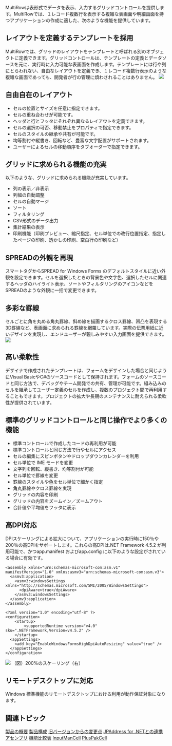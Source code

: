 MultiRowは表形式でデータを表示、入力するグリッドコントロールを提供します。MultiRowでは、１レコード複数行を表示する複雑な表画面や明細画面を持つアプリケーションの作成に適した、次のような機能を提供しています。

## レイアウトを定義するテンプレートを採用

MultiRowでは、グリッドのレイアウトをテンプレートと呼ばれる別のオブジェクトに定義できます。グリッドコントロールは、テンプレートの定義とデータソースを元に、実行時に入力可能な表画面を作成します。テンプレートには行や列にとらわれない、自由なレイアウトを定義でき、１レコード複数行表示のような複雑な画面であっても、開発者が行の管理に煩わされることはありません。
![](/DOCUMENT_SITE_LINK_PREFIX_HERE/document-site-files/images/f148c511-6e98-4b55-9904-150a375d5825/images/overview/designerandgridcontrol.png)

## 自由自在のレイアウト

* セルの位置とサイズを任意に指定できます。
* セルの重ね合わせが可能です。
* ヘッダと行とフッタにそれぞれ異なるレイアウトを定義できます。
* セルの選択の可否、移動禁止をプロパティで指定できます。
* セルのスタイルの継承や共有が可能です。
* 均等割付や縦書き、回転など、豊富な文字配置がサポートされます。
* ユーザーによるセルの移動順序をタブオーダーで指定できます。

## グリッドに求められる機能の充実

以下のような、グリッドに求められる機能が充実しています。

* 列の表示／非表示
* 列幅の自動調整
* セルの自動マージ
* ソート
* フィルタリング
* CSV形式のデータ出力
* 集計結果の表示
* 印刷機能（印刷プレビュー、縮尺指定、セル単位での改行位置指定、指定したページの印刷、透かしの印刷、空白行の印刷など）

## SPREADの外観を再現

スマートタグからSPREAD for Windows Forms のデフォルトスタイルに近い外観を設定できます。セルを選択したときの背景色や文字色、選択したセルに関連するヘッダのハイライト表示、ソートやフィルタリングのアイコンなどをSPREADのような外観に一括で変更できます。

## 多彩な罫線

セルごとに角を丸める角丸罫線、斜め線を描画するクロス罫線、凹凸を表現する3D罫線など、表画面に求められる罫線を網羅しています。実際の伝票用紙に近いデザインを実現し、エンドユーザーが親しみやすい入力画面を提供できます。
![](/DOCUMENT_SITE_LINK_PREFIX_HERE/document-site-files/images/f148c511-6e98-4b55-9904-150a375d5825/images/overview/cellborderdialog.png)

## 高い柔軟性

デザイナで作成されたテンプレートは、フォームをデザインした場合と同じようにVisual BasicやC#のソースコードとして保持されます。フォームのソースコードと同じ方法で、デバッグやチーム開発での共有、管理が可能です。組み込みのセルを継承してユーザー定義のセルを作成し、複数のプロジェクト間で再利用することもできます。プロジェクトの拡大や長期のメンテナンスに耐えられる柔軟性が提供されています。

## 標準のグリッドコントロールと同じ操作でより多くの機能

* 標準コントロールで作成したコードの再利用が可能
* 標準コントロールと同じ方法で行やセルにアクセス
* セルの編集にスピンボタンやドロップダウンカレンダーを利用
* セル単位で IME モードを変更
* 文字列を回転、縦書き、均等割付が可能
* セル単位で罫線を変更
* 罫線のスタイルや色をセル単位で細かく指定
* 角丸罫線やクロス罫線を実現
* グリッドの内容を印刷
* グリッドの内容をズームイン／ズームアウト
* 合計値や平均値をフッタに表示

## 高DPI対応

DPIスケーリングによる拡大について、アプリケーションの実行時に150％や200％の高DPIをサポートします。これらの高DPIは.NET Framework 4.5.2 が利用可能で、かつapp.manifest およびapp.config に以下のような設定がされている場合に有効です。

```app.manifest
<assembly xmlns="urn:schemas-microsoft-com:asm.v1" manifestVersion="1.0" xmlns:asmv3="urn:schemas-microsoft-com:asm.v3">
  <asmv3:application>
    <asmv3:windowsSettings xmlns="http://schemas.microsoft.com/SMI/2005/WindowsSettings">
      <dpiAware>true</dpiAware>
    </asmv3:windowsSettings>
  </asmv3:application>
</assembly>
```
```app.config
<?xml version="1.0" encoding="utf-8" ?>
<configuration>
    <startup>
        <supportedRuntime version="v4.0" sku=".NETFramework,Version=v4.5.2" />
    </startup>
  <appSettings>
    <add key="EnableWindowsFormsHighDpiAutoResizing" value="true" />
  </appSettings>
</configuration>
```
![](/DOCUMENT_SITE_LINK_PREFIX_HERE/document-site-files/images/f148c511-6e98-4b55-9904-150a375d5825/images/overview/newfeatures01.png)
（図）200%のスケーリング（右）

## リモートデスクトップに対応

Windows 標準機能のリモートデスクトップにおける利用が動作保証対象になります。

## 関連トピック

[製品の概要](gcdocsite__documentlink?toc-item-id=909feeb6-135c-415a-88e9-c1f9592b3356)
[製品構成](gcdocsite__documentlink?toc-item-id=8bf2e815-2910-494e-9857-4579a635e1b7)
[旧バージョンからの変更点](gcdocsite__documentlink?toc-item-id=7ff689fc-4f6e-4122-94de-5a25293938aa)
[JPAddress for .NETとの連携](gcdocsite__documentlink?toc-item-id=6af858bd-15e0-47b1-b02a-c011f1b81386)
[アセンブリ](gcdocsite__documentlink?toc-item-id=96049fbd-5581-4f0d-a830-367553ae7bdd)
[機能比較表](gcdocsite__documentlink?toc-item-id=77c0c1b8-0e09-43e1-990d-c688206bb4ca)
[InputManCell](gcdocsite__documentlink?toc-item-id=06cfde5d-7890-462c-bf3f-fb06e4b133d9)
[PlusPakCell](gcdocsite__documentlink?toc-item-id=d48b8c03-cee7-45e1-a032-0acdd24642ba)